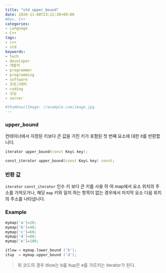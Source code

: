 ```yaml
---
title: "std upper_bound"
date: 2020-11-08T23:22:20+09:00
#Dev, C++
categories:
- Language
- C++
tags:
- c++
- std
keywords:
- tech
- developer
- 개발자
- programmer
- programming
- software
- 프로그래머
- coding
- 코딩
- server

#thumbnailImage: //example.com/image.jpg
---
```


###  upper_bound

컨테이너에서 지정된 키보다 큰 값을 가진 키가 포함된 첫 번째 요소에 대한 it를 반환합니다.

<!--more-->

```cpp
iterator upper_bound(const Key& key);

const_iterator upper_bound(const Key& key) const;
```

  

### 반환 값

`iterator` `const_iterator` 인수 키 보다 큰 키를 사용 하 여 map에서 요소 위치의 주소를 가져오거나, 해당 `map` 키와 일치 하는 항목이 없는 경우에서 마지막 요소 다음 위치의 주소를 나타냅니다.

  

### Example

```cpp
mymap['a']=20;
mymap['b']=40;
mymap['c']=60;
mymap['d']=80;
mymap['e']=100;

itlow = mymap.lower_bound ('b');
itup  = mymap.upper_bound ('d');
```

> 위 코드의 경우 itlow는 b를 itup은 e를 가르키는 iterator가 된다.